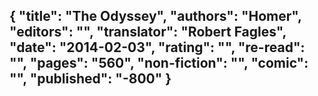 {
 "title": "The Odyssey",
 "authors": "Homer",
 "editors": "",
 "translator": "Robert Fagles",
 "date": "2014-02-03",
 "rating": "",
 "re-read": "",
 "pages": "560",
 "non-fiction": "",
 "comic": "",
 "published": "-800"
}
---


